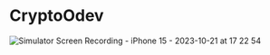 # CryptoOdev
![Simulator Screen Recording - iPhone 15 - 2023-10-21 at 17 22 54](https://github.com/munevverelifay/CryptoOdev/assets/105984573/8f72a40f-7011-437f-901f-46aec3ed9218)
